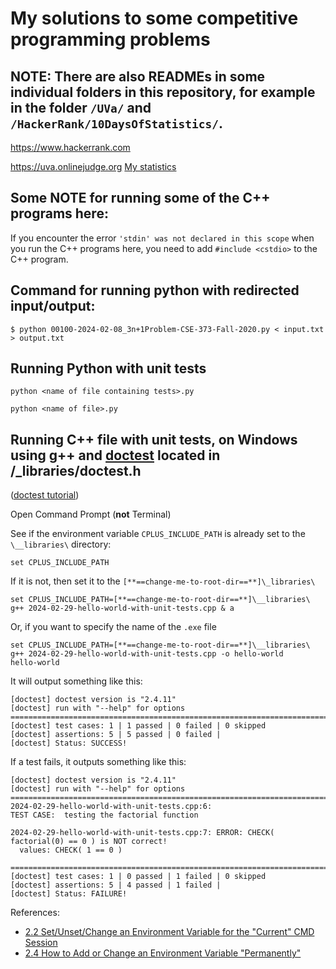 # My solutions to some competitive programming problems

## NOTE: There are also READMEs in some individual folders in this repository, for example in the folder `/UVa/` and `/HackerRank/10DaysOfStatistics/`. 

https://www.hackerrank.com

https://uva.onlinejudge.org [My statistics](http://uhunt.felix-halim.net/id/52989)

## Some NOTE for running some of the C++ programs here:

If you encounter the error `'stdin' was not declared in this scope` when you run the C++ programs here, you need to add `#include <cstdio>` to the C++ program.


## Command for running python with redirected input/output:

``` terminal
$ python 00100-2024-02-08_3n+1Problem-CSE-373-Fall-2020.py < input.txt > output.txt
```

## Running Python with unit tests

`python <name of file containing tests>.py`

`python <name of file>.py`


## Running C++ file with unit tests, on Windows using g++ and [doctest](https://github.com/doctest/doctest) located in /_libraries/doctest.h

([doctest tutorial](https://github.com/doctest/doctest/blob/master/doc/markdown/tutorial.md))

Open Command Prompt (**not** Terminal)

See if the environment variable `CPLUS_INCLUDE_PATH` is already set to the `\__libraries\` directory:

``` terminal
set CPLUS_INCLUDE_PATH
```

If it is not, then set it to the `[**==change-me-to-root-dir==**]\_libraries\`

``` terminal
set CPLUS_INCLUDE_PATH=[**==change-me-to-root-dir==**]\__libraries\
g++ 2024-02-29-hello-world-with-unit-tests.cpp & a
```

Or, if you want to specify the name of the `.exe` file

``` terminal
set CPLUS_INCLUDE_PATH=[**==change-me-to-root-dir==**]\__libraries\
g++ 2024-02-29-hello-world-with-unit-tests.cpp -o hello-world
hello-world
```

It will output something like this:

```
[doctest] doctest version is "2.4.11"
[doctest] run with "--help" for options
===============================================================================
[doctest] test cases: 1 | 1 passed | 0 failed | 0 skipped
[doctest] assertions: 5 | 5 passed | 0 failed |
[doctest] Status: SUCCESS!
```

If a test fails, it outputs something like this:

```
[doctest] doctest version is "2.4.11"
[doctest] run with "--help" for options
===============================================================================
2024-02-29-hello-world-with-unit-tests.cpp:6:
TEST CASE:  testing the factorial function

2024-02-29-hello-world-with-unit-tests.cpp:7: ERROR: CHECK( factorial(0) == 0 ) is NOT correct!
  values: CHECK( 1 == 0 )

===============================================================================
[doctest] test cases: 1 | 0 passed | 1 failed | 0 skipped
[doctest] assertions: 5 | 4 passed | 1 failed |
[doctest] Status: FAILURE!
```

References:

 - [2.2  Set/Unset/Change an Environment Variable for the "Current" CMD Session](https://www3.ntu.edu.sg/home/ehchua/programming/howto/Environment_Variables.html)
 - [2.4  How to Add or Change an Environment Variable "Permanently"](https://www3.ntu.edu.sg/home/ehchua/programming/howto/Environment_Variables.html#SetEnv)
